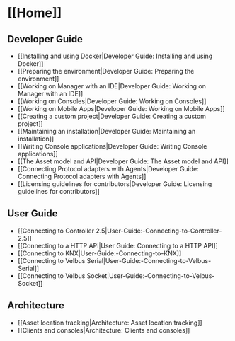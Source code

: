 # [[Home]]

## Developer Guide

* [[Installing and using Docker|Developer Guide: Installing and using Docker]]
* [[Preparing the environment|Developer Guide: Preparing the environment]]
* [[Working on Manager with an IDE|Developer Guide: Working on Manager with an IDE]]
* [[Working on Consoles|Developer Guide: Working on Consoles]]
* [[Working on Mobile Apps|Developer Guide: Working on Mobile Apps]]
* [[Creating a custom project|Developer Guide: Creating a custom project]]
* [[Maintaining an installation|Developer Guide: Maintaining an installation]]
* [[Writing Console applications|Developer Guide: Writing Console applications]]
* [[The Asset model and API|Developer Guide: The Asset model and API]]
* [[Connecting Protocol adapters with Agents|Developer Guide: Connecting Protocol adapters with Agents]]
* [[Licensing guidelines for contributors|Developer Guide: Licensing guidelines for contributors]]

## User Guide

* [[Connecting to Controller 2.5|User-Guide:-Connecting-to-Controller-2.5]]
* [[Connecting to a HTTP API|User Guide: Connecting to a HTTP API]]
* [[Connecting to KNX|User-Guide:-Connecting-to-KNX]]
* [[Connecting to Velbus Serial|User-Guide:-Connecting-to-Velbus-Serial]]
* [[Connecting to Velbus Socket|User-Guide:-Connecting-to-Velbus-Socket]]

## Architecture

* [[Asset location tracking|Architecture: Asset location tracking]]
* [[Clients and consoles|Architecture: Clients and consoles]]